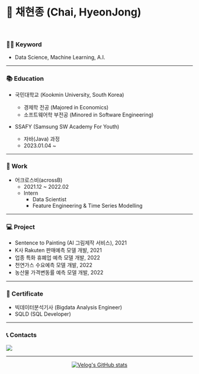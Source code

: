 # 🍕 채현종 (Chai, HyeonJong)
<br/>

### 🙋‍♂️ Keyword

- Data Science, Machine Learning, A.I.

---
### 📚 Education
- 국민대학교 (Kookmin University, South Korea)
	- 경제학 전공 (Majored in Economics)
	- 소프트웨어학 부전공 (Minored in Software Engineering)

- SSAFY (Samsung SW Academy For Youth)
	- 자바(Java) 과정
	- 2023.01.04 ~

---
### 💼 Work

- 어크로스비(acrossB)
	- 2021.12 ~ 2022.02
  - Intern
	- Data Scientist
 	- Feature Engineering & Time Series Modelling

---
### 💻 Project

- Sentence to Painting (AI 그림제작 서비스), 2021
- K사 Rakuten 판매예측 모델 개발, 2021
- 업종 특화 휴폐업 예측 모델 개발, 2022
- 천연가스 수요예측 모델 개발, 2022
- 농산물 가격변동률 예측 모델 개발, 2022

---

### 📄 Certificate

- 빅데이터분석기사 (Bigdata Analysis Engineer)
- SQLD (SQL Developer)

---
### 📞 Contacts

<a href="mailto:chj7785@gmail.com"><img src="https://img.shields.io/badge/Gmail-D14836?style=for-the-badge&logo=gmail&logoColor=white&link=mailto:chj7785@gmail.com"/></a>

---
<div align=center>

[![Velog's GitHub stats](https://velog-readme-stats.vercel.app/api?name=hjongc&color=white)](https://velog.io/@zaman17)

</div>

